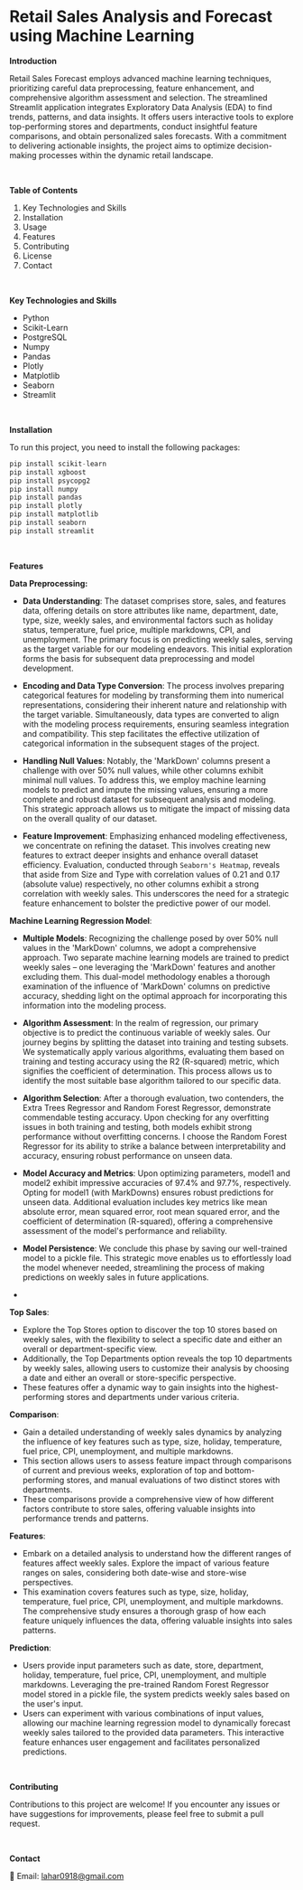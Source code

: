 # Retail Sales Analysis and Forecast using Machine Learning

**Introduction**

Retail Sales Forecast employs advanced machine learning techniques, prioritizing careful data preprocessing, feature enhancement, and comprehensive algorithm assessment and selection. The streamlined Streamlit application integrates Exploratory Data Analysis (EDA) to find trends, patterns, and data insights. It offers users interactive tools to explore top-performing stores and departments, conduct insightful feature comparisons, and obtain personalized sales forecasts. With a commitment to delivering actionable insights, the project aims to optimize decision-making processes within the dynamic retail landscape.

<br />

**Table of Contents**

1. Key Technologies and Skills
2. Installation
3. Usage
4. Features
5. Contributing
6. License
7. Contact

<br />

**Key Technologies and Skills**
- Python
- Scikit-Learn
- PostgreSQL
- Numpy
- Pandas
- Plotly
- Matplotlib
- Seaborn
- Streamlit

<br />

**Installation**

To run this project, you need to install the following packages:

```python
pip install scikit-learn
pip install xgboost
pip install psycopg2
pip install numpy
pip install pandas
pip install plotly
pip install matplotlib
pip install seaborn
pip install streamlit
```

<br />

**Features**

**Data Preprocessing:**

- **Data Understanding**: The dataset comprises store, sales, and features data, offering details on store attributes like name, department, date, type, size, weekly sales, and environmental factors such as holiday status, temperature, fuel price, multiple markdowns, CPI, and unemployment. The primary focus is on predicting weekly sales, serving as the target variable for our modeling endeavors. This initial exploration forms the basis for subsequent data preprocessing and model development.

- **Encoding and Data Type Conversion**: The process involves preparing categorical features for modeling by transforming them into numerical representations, considering their inherent nature and relationship with the target variable. Simultaneously, data types are converted to align with the modeling process requirements, ensuring seamless integration and compatibility. This step facilitates the effective utilization of categorical information in the subsequent stages of the project.

- **Handling Null Values**: Notably, the 'MarkDown' columns present a challenge with over 50% null values, while other columns exhibit minimal null values. To address this, we employ machine learning models to predict and impute the missing values, ensuring a more complete and robust dataset for subsequent analysis and modeling. This strategic approach allows us to mitigate the impact of missing data on the overall quality of our dataset.

- **Feature Improvement**: Emphasizing enhanced modeling effectiveness, we concentrate on refining the dataset. This involves creating new features to extract deeper insights and enhance overall dataset efficiency. Evaluation, conducted through `Seaborn's Heatmap`, reveals that aside from Size and Type with correlation values of 0.21 and 0.17 (absolute value) respectively, no other columns exhibit a strong correlation with weekly sales. This underscores the need for a strategic feature enhancement to bolster the predictive power of our model.


**Machine Learning Regression Model**:

- **Multiple Models**: Recognizing the challenge posed by over 50% null values in the 'MarkDown' columns, we adopt a comprehensive approach. Two separate machine learning models are trained to predict weekly sales – one leveraging the 'MarkDown' features and another excluding them. This dual-model methodology enables a thorough examination of the influence of 'MarkDown' columns on predictive accuracy, shedding light on the optimal approach for incorporating this information into the modeling process.

- **Algorithm Assessment**: In the realm of regression, our primary objective is to predict the continuous variable of weekly sales. Our journey begins by splitting the dataset into training and testing subsets. We systematically apply various algorithms, evaluating them based on training and testing accuracy using the R2 (R-squared) metric, which signifies the coefficient of determination. This process allows us to identify the most suitable base algorithm tailored to our specific data.

- **Algorithm Selection**: After a thorough evaluation, two contenders, the Extra Trees Regressor and Random Forest Regressor, demonstrate commendable testing accuracy. Upon checking for any overfitting issues in both training and testing, both models exhibit strong performance without overfitting concerns. I choose the Random Forest Regressor for its ability to strike a balance between interpretability and accuracy, ensuring robust performance on unseen data.

- **Model Accuracy and Metrics**: Upon optimizing parameters, model1 and model2 exhibit impressive accuracies of 97.4% and 97.7%, respectively. Opting for model1 (with MarkDowns) ensures robust predictions for unseen data. Additional evaluation includes key metrics like mean absolute error, mean squared error, root mean squared error, and the coefficient of determination (R-squared), offering a comprehensive assessment of the model's performance and reliability.

- **Model Persistence**: We conclude this phase by saving our well-trained model to a pickle file. This strategic move enables us to effortlessly load the model whenever needed, streamlining the process of making predictions on weekly sales in future applications.
- 
**Top Sales**: 
- Explore the Top Stores option to discover the top 10 stores based on weekly sales, with the flexibility to select a specific date and either an overall or department-specific view. 
- Additionally, the Top Departments option reveals the top 10 departments by weekly sales, allowing users to customize their analysis by choosing a date and either an overall or store-specific perspective. 
- These features offer a dynamic way to gain insights into the highest-performing stores and departments under various criteria.

**Comparison**: 
- Gain a detailed understanding of weekly sales dynamics by analyzing the influence of key features such as type, size, holiday, temperature, fuel price, CPI, unemployment, and multiple markdowns. 
- This section allows users to assess feature impact through comparisons of current and previous weeks, exploration of top and bottom-performing stores, and manual evaluations of two distinct stores with departments. 
- These comparisons provide a comprehensive view of how different factors contribute to store sales, offering valuable insights into performance trends and patterns.

**Features**: 
- Embark on a detailed analysis to understand how the different ranges of features affect weekly sales. Explore the impact of various feature ranges on sales, considering both date-wise and store-wise perspectives. 
- This examination covers features such as type, size, holiday, temperature, fuel price, CPI, unemployment, and multiple markdowns. The comprehensive study ensures a thorough grasp of how each feature uniquely influences the data, offering valuable insights into sales patterns.

**Prediction**: 
- Users provide input parameters such as date, store, department, holiday, temperature, fuel price, CPI, unemployment, and multiple markdowns. Leveraging the pre-trained Random Forest Regressor model stored in a pickle file, the system predicts weekly sales based on the user's input. 
- Users can experiment with various combinations of input values, allowing our machine learning regression model to dynamically forecast weekly sales tailored to the provided data parameters. This interactive feature enhances user engagement and facilitates personalized predictions.

<br />

**Contributing**

Contributions to this project are welcome! If you encounter any issues or have suggestions for improvements, please feel free to submit a pull request.

<br />

**Contact**

📧 Email: lahar0918@gmail.com 
